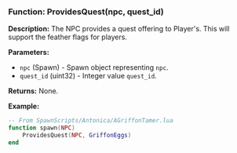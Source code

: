 ### Function: ProvidesQuest(npc, quest_id)

**Description:**
The NPC provides a quest offering to Player's.  This will support the feather flags for players.

**Parameters:**
- `npc` (Spawn) - Spawn object representing `npc`.
- `quest_id` (uint32) - Integer value `quest_id`.

**Returns:** None.

**Example:**

```lua
-- From SpawnScripts/Antonica/AGriffonTamer.lua
function spawn(NPC)
	ProvidesQuest(NPC, GriffonEggs)
end
```
